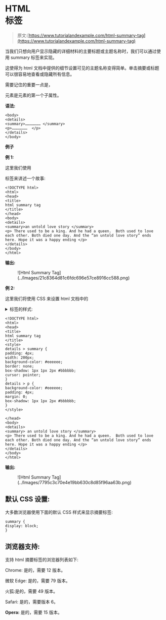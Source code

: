# HTML <summary>标签</summary>

> 原文:[https://www.tutorialandexample.com/html-summary-tag](https://www.tutorialandexample.com/html-summary-tag)

当我们只想向用户显示隐藏的详细材料的主要标题或主题名称时，我们可以通过使用 summary 标签来实现。

这使得为 html 文档中提供的细节设置可见的主题名称变得简单。单击摘要或标题可以很容易地查看或隐藏所有信息。

需要记住的重要一点是，

<summary>元素是<detail>元素的第一个子属性。</detail></summary>

**语法:**

```
<body>
<details>
<summary>………………… </summary>
<p>…………………  </p>
</details>
</body> 
```

**例子**

**例 1:**

这里我们使用

<summary>标签来讲述一个故事:</summary>

```
<!DOCTYPE html>
<html>
<head>
<title>
html summary tag
</title>
</head>
<body>
<details>
<summary>an untold love story </summary>
<p> There used to be a king. And he had a queen.  Both used to love each other. Both died one day. And the “an untold love story” ends here. Hope it was a happy ending </p>
</details>
</body>
</html>
```

**输出:**

<figure class="wp-block-image">![Html Summary Tag](../Images/21c8364d81c6fdc696e57ce8916cc588.png)</figure>

**例 2:**

这里我们将使用 CSS 来设置 html 文档中的

<details>和<summary>标签的样式:</summary></details>

```
<!DOCTYPE html>
<html>
<head>
<title>
html summary tag
</title>
<style>
details > summary {
padding: 4px;
width: 200px;
background-color: #eeeeee;
border: none;
box-shadow: 1px 1px 2px #bbbbbb;
cursor: pointer;
}
details > p {
background-color: #eeeeee;
padding: 4px;
margin: 0;
box-shadow: 1px 1px 2px #bbbbbb;
}
</style>

</head>
<body>
<details>
<summary> an untold love story </summary>
<p> There used to be a king. And he had a queen.  Both used to love each other. Both died one day. And the “an untold love story” ends here. Hope it was a happy ending </p>
</details>
</body>
</html>
```

**输出:**

<figure class="wp-block-image">![Html Summary Tag](../Images/7795c3c70e4e19bb630c8d85f96aa63b.png)</figure>

## 默认 CSS 设置:

大多数浏览器使用下面的默认 CSS 样式来显示摘要标签:

```
summary {
display: block;
} 
```

## 浏览器支持:

支持 html 摘要标签的浏览器列表如下:

Chrome: 是的，需要 12 版本。

微软 Edge: 是的，需要 79 版本。

火狐:是的，需要 49 版本。

Safari: 是的，需要版本 6。

**Opera:** 是的，需要 15 版本。